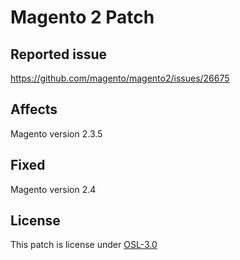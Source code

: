 # Magento 2 Patch

## Reported issue
https://github.com/magento/magento2/issues/26675

## Affects
Magento version 2.3.5

## Fixed
Magento version 2.4

## License
This patch is license under [OSL-3.0](./LICENSE)